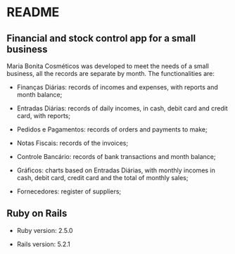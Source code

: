 # README

## Financial and stock control app for a small business

Maria Bonita Cosméticos was developed to meet the needs of a small business, all the records are separate by month. The functionalities are:

* Finanças Diárias: records of incomes and expenses, with reports and month balance;

* Entradas Diárias: records of daily incomes, in cash, debit card and credit card, with reports;

* Pedidos e Pagamentos: records of orders and payments to make;

* Notas Fiscais: records of the invoices;

* Controle Bancário: records of bank transactions and month balance;

* Gráficos: charts based on Entradas Diárias, with monthly incomes in cash, debit card, credit card and the total of monthly sales;

* Fornecedores: register of suppliers;

## Ruby on Rails

* Ruby version: 2.5.0

* Rails version: 5.2.1
